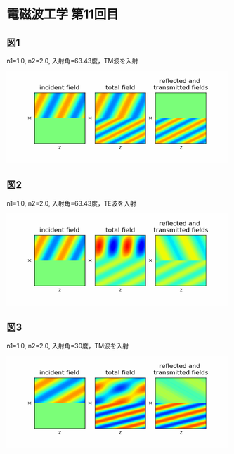 # 電磁波工学 第11回目
## 図1
n1=1.0, n2=2.0, 入射角=63.43度，TM波を入射

<img src='./fig2.gif'></img>

## 図2
n1=1.0, n2=2.0, 入射角=63.43度，TE波を入射

<img src='./fig3.gif'></img>

## 図3
n1=1.0, n2=2.0, 入射角=30度，TM波を入射

<img src='./fig4.gif'></img>
